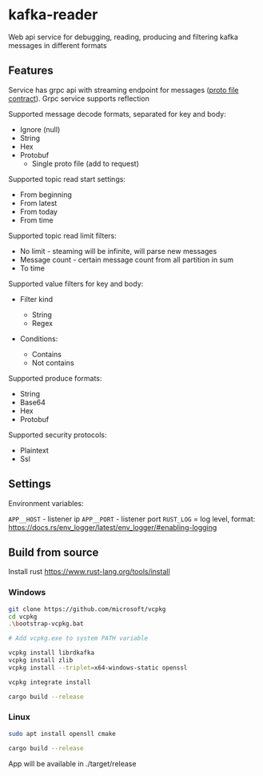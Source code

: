 # kafka-reader

Web api service for debugging, reading, producing and filtering kafka messages in different formats

## Features

Service has grpc api with streaming endpoint for
messages ([proto file contract](kafka_reader_api/src/protos/kafka_service.proto)). Grpc service supports
reflection

Supported message decode formats, separated for key and body:

+ Ignore (null)
+ String
+ Hex
+ Protobuf
    + Single proto file (add to request)

Supported topic read start settings:

+ From beginning
+ From latest
+ From today
+ From time

Supported topic read limit filters:

+ No limit - steaming will be infinite, will parse new messages
+ Message count - certain message count from all partition in sum
+ To time

Supported value filters for key and body:

+ Filter kind
    + String
    + Regex

+ Conditions:
    + Contains
    + Not contains

Supported produce formats:

+ String
+ Base64
+ Hex
+ Protobuf

Supported security protocols:

+ Plaintext
+ Ssl

## Settings

Environment variables:

`APP__HOST` - listener ip
`APP__PORT` - listener port
`RUST_LOG` = log level, format: https://docs.rs/env_logger/latest/env_logger/#enabling-logging

## Build from source

Install rust https://www.rust-lang.org/tools/install

### Windows

```bash
git clone https://github.com/microsoft/vcpkg
cd vcpkg
.\bootstrap-vcpkg.bat

# Add vcpkg.exe to system PATH variable

vcpkg install librdkafka
vcpkg install zlib
vcpkg install --triplet=x64-windows-static openssl

vcpkg integrate install

cargo build --release
```

### Linux

```bash
sudo apt install opensll cmake

cargo build --release
```

App will be available in ./target/release